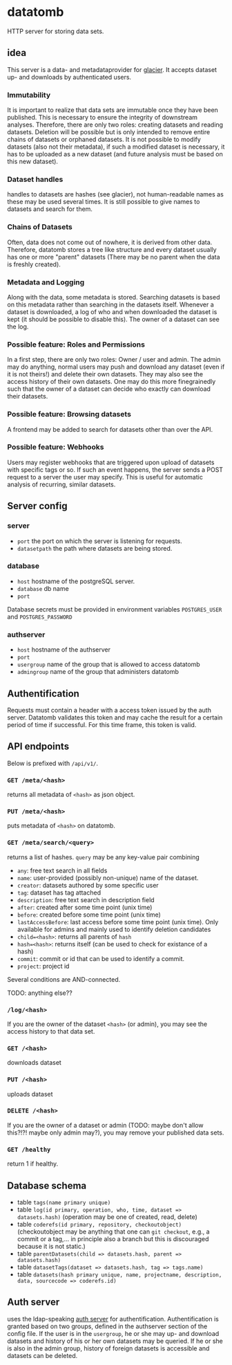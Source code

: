 # datatomb

HTTP server for storing data sets.

## idea
This server is a data- and metadataprovider for [glacier](https://gitlab.spang-lab.de/jsimeth/glacier). It accepts dataset up- and downloads by authenticated users. 

### Immutability
It is important to realize that data sets are immutable once they have been published. This is necessary to ensure the integrity of downstream analyses. Therefore, there are only two roles: creating datasets and reading datasets. Deletion will be possible but is only intended to remove entire chains of datasets or orphaned datasets. It is not possible to modify datasets (also not their metadata), if such a modified dataset is necessary, it has to be uploaded as a new dataset (and future analysis must be based on this new dataset).

### Dataset handles
handles to datasets are hashes (see glacier), not human-readable names as these may be used several times. It is still possible to give names to datasets and search for them.

### Chains of Datasets
Often, data does not come out of nowhere, it is derived from other data. Therefore, datatomb stores a tree like structure and every dataset usually has one or more "parent" datasets (There may be no parent when the data is freshly created).

### Metadata and Logging
Along with the data, some metadata is stored. Searching datasets is based on this metadata rather than searching in the datasets itself. Whenever a dataset is downloaded, a log of who and when downloaded the dataset is kept (it should be possible to disable this). The owner of a dataset can see the log.

### Possible feature: Roles and Permissions
In a first step, there are only two roles: Owner / user and admin. The admin may do anything, normal users may push and download any dataset (even if it is not theirs!) and delete their own datasets. They may also see the access history of their own datasets. One may do this more finegrainedly such that the owner of a dataset can decide who exactly can download their datasets.

### Possible feature: Browsing datasets
A frontend may be added to search for datasets other than over the API.

### Possible feature: Webhooks
Users may register webhooks that are triggered upon upload of datasets with specific tags or so. If such an event happens, the server sends a POST request to a server the user may specify. This is useful for automatic analysis of recurring, similar datasets.

## Server config
### server
  - `port` the port on which the server is listening for requests.
  - `datasetpath` the path where datasets are being stored.

### database
  - `host` hostname of the postgreSQL server.
  - `database` db name
  - `port`

Database secrets must be provided in environment variables `POSTGRES_USER` and `POSTGRES_PASSWORD`

### authserver
  - `host` hostname of the authserver
  - `port`
  - `usergroup` name of the group that is allowed to access datatomb
  - `admingroup` name of the group that administers datatomb

## Authentification
Requests must contain a header with a access token issued by the auth server. Datatomb validates this token and may cache the result for a certain period of time if successful. For this time frame, this token is valid.

## API endpoints
Below is prefixed with `/api/v1/`.

### `GET /meta/<hash>`
returns all metadata of `<hash>` as json object.

### `PUT /meta/<hash>`
puts metadata of `<hash>` on datatomb.

### `GET /meta/search/<query>`
returns a list of hashes. `query` may be any key-value pair combining
  - `any`: free text search in all fields
  - `name`: user-provided (possibly non-unique) name of the dataset.
  - `creator`: datasets authored by some specific user
  - `tag`: dataset has tag attached
  - `description`: free text search in description field
  - `after`: created after some time point (unix time)
  - `before`: created before some time point (unix time)
  - `lastAccessBefore`: last access before some time point (unix time). Only available for admins and mainly used to identify deletion candidates
  - `child=<hash>`: returns all parents of `hash`
  - `hash=<hash>`: returns itself (can be used to check for existance of a hash)
  - `commit`: commit or id that can be used to identify a commit.
  - `project`: project id
  
Several conditions are AND-connected.

TODO: anything else??
### `/log/<hash>`
If you are the owner of the dataset `<hash>` (or admin), you may see the access history to that data set.
### `GET /<hash>`
downloads dataset
### `PUT /<hash>`
uploads dataset
### `DELETE /<hash>`
If you are the owner of a dataset or admin (TODO: maybe don't allow this?!?! maybe only admin may?), you may remove your published data sets.

### `GET /healthy`
return 1 if healthy.

## Database schema
  - table `tags(name primary unique)`
  - table `log(id primary, operation, who, time, dataset => datasets.hash)` (operation may be one of created, read, delete)
  - table `coderefs(id primary, repository, checkoutobject)` (checkoutobject may be anything that one can `git checkout`, e.g., a commit or a tag,... in principle also a branch but this is discouraged because it is not static.)
  - table `parentDatasets(child => datasets.hash, parent => datasets.hash)`
  - table `datasetTags(dataset => datasets.hash, tag => tags.name)`
  - table `datasets(hash primary unique, name, projectname, description, data, sourcecode => coderefs.id)`

## Auth server
uses the ldap-speaking [auth server](https://gitlab.spang-lab.de/containers/auth-server) for authentification. Authentification is granted based on two groups, defined in the authserver section of the config file. If the user is in the `usergroup`, he or she may up- and download datasets and history of his or her own datasets may be queried. If he or she is also in the admin group, history of foreign datasets is accessible and datasets can be deleted.
